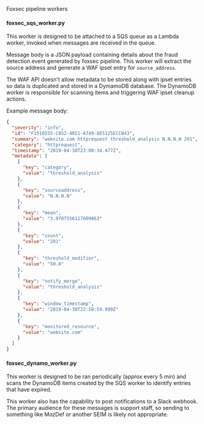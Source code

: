 Foxsec pipeline workers

#### foxsec_sqs_worker.py
This worker is designed to be attached to a SQS queue as a Lambda worker,
invoked when messages are received in the queue.

Message body is a JSON payload containing details about the fraud detection
event generated by foxsec pipeline. This worker will extract the source
address and generate a WAF ipset entry for `source_address`.

The WAF API doesn't allow metadata to be stored along with ipset entries
so data is duplicated and stored in a DymamoDB database. The DynamoDB
worker is responsible for scanning items and triggering WAF ipset cleanup
actions.

Example message body:
```json
{
  "severity": "info",
  "id": "F1510555-C852-4051-A749-8E5125ECCB43",
  "summary": "website.com httprequest threshold_analysis N.N.N.N 201",
  "category": "httprequest",
  "timestamp": "2019-04-30T23:00:34.477Z",
  "metadata": [
    {
      "key": "category",
      "value": "threshold_analysis"
    },
    {
      "key": "sourceaddress",
      "value": "N.N.N.N"
    },
    {
      "key": "mean",
      "value": "3.9707556117609863"
    },
    {
      "key": "count",
      "value": "201"
    },
    {
      "key": "threshold_modifier",
      "value": "50.0"
    },
    {
      "key": "notify_merge",
      "value": "threshold_analysis"
    },
    {
      "key": "window_timestamp",
      "value": "2019-04-30T22:58:59.999Z"
    },
    {
      "key": "monitored_resource",
      "value": "website.com"
    }
  ]
}
```

#### foxsec_dynamo_worker.py
This worker is designed to be ran periodically (approx every 5 min)
and scans the DynamoDB items created by the SQS worker to identify 
entries that have expired.

This worker also has the capability to post notifications to a Slack
webhook. The primary audience for these messages is support staff,
so sending to something like MozDef or another SEIM is likely not
appropriate.
